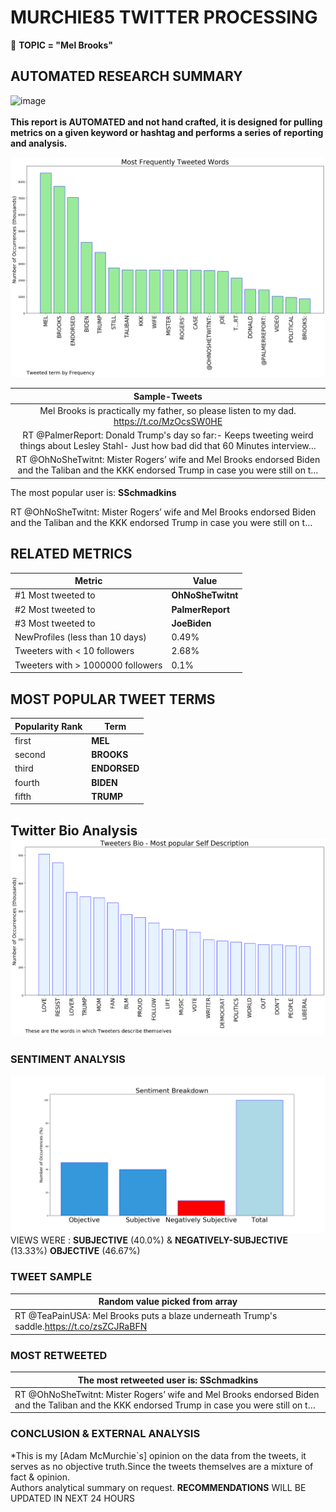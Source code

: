 # MURCHIE85 TWITTER PROCESSING 
&#x1F34E; **TOPIC = "Mel Brooks"**

## AUTOMATED RESEARCH SUMMARY

![image](https://marketingplatform.google.com/about/static/images/gmp/analytics-smb-benefit.jpg)
<br></br>
<b> This report is AUTOMATED and not hand crafted, it is designed for pulling metrics on a given keyword or hashtag and performs a series of reporting and analysis.</b>



![image](TWEETS.png)



|                **Sample-Tweets**        |
| :-------------: |
| Mel Brooks is practically my father, so please listen to my dad. https://t.co/MzOcsSW0HE |
| RT @PalmerReport: Donald Trump's day so far:- Keeps tweeting weird things about Lesley Stahl- Just how bad did that 60 Minutes interview… |
| RT @OhNoSheTwitnt: Mister Rogers’ wife and Mel Brooks endorsed Biden and the Taliban and the KKK endorsed Trump in case you were still on t… |

The most popular user is: **SSchmadkins**
<div class="alert alert-block alert-danger"> RT @OhNoSheTwitnt: Mister Rogers’ wife and Mel Brooks endorsed Biden and the Taliban and the KKK endorsed Trump in case you were still on t…</div>

## RELATED METRICS<br>
| Metric | Value |
| ------------- | ------------- |
| #1 Most tweeted to  | **OhNoSheTwitnt** |
| #2 Most tweeted to  | **PalmerReport** |
| #3 Most tweeted to  | **JoeBiden** |
| NewProfiles (less than 10 days) | 0.49%  |
| Tweeters with < 10 followers  | 2.68%|
| Tweeters with > 1000000 followers  | 0.1%  |



## MOST POPULAR TWEET TERMS 


| Popularity Rank  | Term |
| ------------- | ------------- |
| first  | **MEL**  |
| second  | **BROOKS**  |
| third  | **ENDORSED** |
| fourth  | **BIDEN**  |
| fifth  | **TRUMP**  |


## Twitter Bio Analysis![image](BIO.png)
### SENTIMENT ANALYSIS
![image](sentiment.png)
VIEWS WERE : **SUBJECTIVE**  (40.0%) & **NEGATIVELY-SUBJECTIVE** (13.33%) **OBJECTIVE** (46.67%)

### TWEET SAMPLE 
| Random value picked from array |
| ------------- |
|RT @TeaPainUSA: Mel Brooks puts a blaze underneath Trump's saddle.https://t.co/zsZCJRaBFN |

### MOST RETWEETED 

| The most retweeted user is: **SSchmadkins**  |
| ------------- |
| RT @OhNoSheTwitnt: Mister Rogers’ wife and Mel Brooks endorsed Biden and the Taliban and the KKK endorsed Trump in case you were still on t… |

### CONCLUSION & EXTERNAL ANALYSIS

*This is my [Adam McMurchie`s] opinion on the data from the tweets, it serves as no objective truth.Since the tweets themselves are a mixture of fact & opinion.<br>
Authors analytical summary on request.
**RECOMMENDATIONS** WILL BE UPDATED IN NEXT  24 HOURS <br>